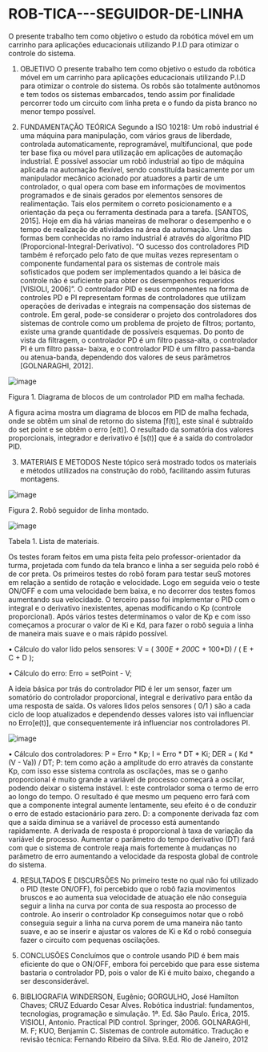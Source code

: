 # ROB-TICA---SEGUIDOR-DE-LINHA
O presente trabalho tem como objetivo o estudo da robótica móvel em um carrinho para aplicações educacionais utilizando P.I.D para otimizar o controle do sistema.
1.	OBJETIVO
O presente trabalho tem como objetivo o estudo da robótica móvel em um carrinho para aplicações educacionais utilizando P.I.D para otimizar o controle do sistema.
Os robôs são totalmente autônomos e tem todos os sistemas embarcados, tendo assim por finalidade percorrer todo um circuito com linha preta e o fundo da pista branco no menor tempo possível.


2.	FUNDAMENTAÇÃO TEÓRICA
Segundo a ISO 10218: Um robô industrial é uma máquina para manipulação, com vários graus de liberdade, controlada automaticamente, reprogramável, multifuncional, que pode ter base fixa ou móvel para utilização em aplicações de automação industrial.
É possível associar um robô industrial ao tipo de máquina aplicada na automação flexível, sendo constituída basicamente por um manipulador mecânico acionado por atuadores a partir de um controlador, o qual opera com base em informações de movimentos programados e de sinais gerados por elementos sensores de realimentação. Tais elos permitem o correto posicionamento e a orientação da peça ou ferramenta destinada para a tarefa. [SANTOS, 2015].
Hoje em dia há várias maneiras de melhorar o desempenho e o tempo de realização de atividades na área da automação. Uma das formas bem conhecidas no ramo industrial é através do algoritmo PID (Proporcional-Integral-Derivativo). “O sucesso dos controladores PID também é reforçado pelo fato de que muitas vezes representam o componente fundamental para os sistemas de controle mais sofisticados que podem ser implementados quando a lei básica de controle não é suficiente para obter os desempenhos requeridos [VISIOLI, 2006]”.
O controlador PID e seus componentes na forma de controles PD e PI representam formas de controladores que utilizam operações de derivadas e integrais na compensação dos sistemas de controle. Em geral, pode-se considerar o projeto dos controladores dos sistemas de controle como um problema de projeto de filtros; portanto, existe uma grande quantidade de possíveis esquemas. Do ponto de vista da filtragem, o controlador PD é um filtro passa-alta, o controlador PI é um filtro passa- baixa, e o controlador PID é um filtro passa-banda ou atenua-banda, dependendo dos valores de seus parâmetros [GOLNARAGHI, 2012].
 
![image](https://user-images.githubusercontent.com/32083310/30719945-0853427e-9efc-11e7-95ea-16134c8cabf3.png)

Figura 1. Diagrama de blocos de um controlador PID em malha fechada.

A figura acima mostra um diagrama de blocos em PID de malha fechada, onde se obtêm um sinal de retorno do sistema [f(t)],  este sinal é subtraído do set point e se obtêm o erro [e(t)]. O resultado da somatória dos valores proporcionais, integrador e derivativo é [s(t)] que é a saída do controlador PID.

3.	MATERIAIS E METODOS 
Neste tópico será mostrado todos os materiais e métodos utilizados na construção do robô, facilitando assim futuras montagens.

![image](https://user-images.githubusercontent.com/32083310/30720038-5bcc1d40-9efc-11e7-858e-9276e747086d.png)

Figura 2. Robô seguidor de linha montado.

![image](https://user-images.githubusercontent.com/32083310/30787410-fb00934c-a15d-11e7-997b-4e8553580fb2.png)

Tabela 1. Lista de materiais.

Os testes foram feitos em uma pista feita pelo professor-orientador da turma, projetada com fundo da tela branco e linha a ser seguida pelo robô é de cor preta. Os primeiros testes do robô foram para testar seuS motores em relação a sentido de rotação e velocidade. Logo em seguida veio o teste ON/OFF e com uma velocidade bem baixa, e no decorrer dos testes fomos aumentando sua velocidade. O terceiro passo foi implementar o PID com o integral e o derivativo inexistentes, apenas modificando o Kp (controle proporcional). Após vários testes determinamos o valor de Kp e com isso começamos a procurar o valor de Ki e Kd, para fazer o robô seguia a linha de maneira mais suave e o mais rápido possível.

•	Cálculo do valor lido pelos sensores:
V = ( 300*E + 200*C + 100*D) / ( E + C + D );

•	Cálculo do erro:
Erro = setPoint - V;

A ideia básica por trás do controlador PID é ler um sensor, fazer um somatório do controlador proporcional, integral e derivativo para então da uma resposta de saída. Os valores lidos pelos sensores ( 0/1 ) são a cada ciclo de loop atualizados e dependendo desses valores isto vai influenciar no Erro[e(t)], que consequentemente irá influenciar nos controladores PI.

![image](https://user-images.githubusercontent.com/32083310/30787437-b091c05a-a15e-11e7-9bc3-3e895743ca88.png)

•	Cálculo dos controladores: 
P = Erro * Kp;
I = Erro * DT * Ki;
DER = ( Kd * (V - Va)) / DT;
P: tem como ação a amplitude do erro através da constante Kp, com isso esse sistema controla as oscilações, mas se o ganho proporcional é muito grande a variável de processo começará a oscilar, podendo deixar o sistema instável.
I: este controlador soma o termo de erro ao longo do tempo. O resultado é que mesmo um pequeno erro fará com que a componente integral aumente lentamente, seu efeito é o de conduzir o erro de estado estacionário para zero.
D: a componente derivada faz com que a saída diminua se a variável de processo está aumentando rapidamente. A derivada de resposta é proporcional à taxa de variação da variável de processo. Aumentar o parâmetro do tempo derivativo (DT) fará com que o sistema de controle reaja mais fortemente à mudanças no parâmetro de erro aumentando a velocidade da resposta global de controle do sistema. 


4.	RESULTADOS E DISCURSÕES
No primeiro teste no qual não foi utilizado o PID (teste ON/OFF), foi percebido que o robô fazia movimentos bruscos e ao aumenta sua velocidade de atuação ele não conseguia seguir a linha na curva por conta de sua resposta ao processo de controle. Ao inserir o controlador Kp conseguimos notar que o robô conseguia seguir a linha na curva porem de uma maneira não tanto suave, e ao se inserir e ajustar os valores de Ki e Kd o robô conseguia fazer o circuito com pequenas oscilações.

5.	CONCLUSÕES
Concluímos que o controle usando PID é bem mais eficiente do que o ON/OFF, embora foi percebido que para esse sistema bastaria o controlador PD, pois o valor de Ki é muito baixo, chegando a ser desconsiderável.

6.	BIBLIOGRAFIA
WINDERSON, Eugênio; GORGULHO, José Hamilton Chaves; CRUZ Eduardo Cesar Alves. Robótica industrial: fundamentos, tecnologias, programação e simulação. 1ª. Ed. São Paulo. Érica, 2015.
VISIOLI, Antonio. Practical PID control. Springer, 2006.
GOLNARAGHI, M. F; KUO, Benjamin C. Sistemas de controle automático. Tradução e revisão técnica: Fernando Ribeiro da Silva.  9.Ed. Rio de Janeiro, 2012 

